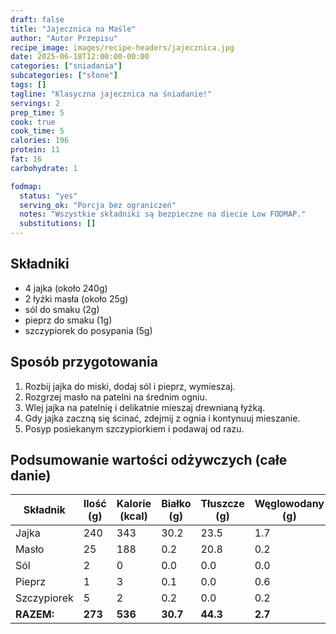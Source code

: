 ```yaml
---
draft: false
title: "Jajecznica na Maśle"
author: "Autor Przepisu"
recipe_image: images/recipe-headers/jajecznica.jpg
date: 2025-06-18T12:00:00-00:00
categories: ["sniadania"]
subcategories: ["słone"]
tags: []
tagline: "Klasyczna jajecznica na śniadanie!"
servings: 2
prep_time: 5
cook: true
cook_time: 5
calories: 196
protein: 11
fat: 16
carbohydrate: 1

fodmap:
  status: "yes"
  serving_ok: "Porcja bez ograniczeń"
  notes: "Wszystkie składniki są bezpieczne na diecie Low FODMAP."
  substitutions: []
---
```


## Składniki
- 4 jajka (około 240g)
- 2 łyżki masła (około 25g)
- sól do smaku (2g)
- pieprz do smaku (1g)
- szczypiorek do posypania (5g)

## Sposób przygotowania
1. Rozbij jajka do miski, dodaj sól i pieprz, wymieszaj.
2. Rozgrzej masło na patelni na średnim ogniu.
3. Wlej jajka na patelnię i delikatnie mieszaj drewnianą łyżką.
4. Gdy jajka zaczną się ścinać, zdejmij z ognia i kontynuuj mieszanie.
5. Posyp posiekanym szczypiorkiem i podawaj od razu.

## Podsumowanie wartości odżywczych (całe danie)

| Składnik         | Ilość (g) | Kalorie (kcal) | Białko (g) | Tłuszcze (g) | Węglowodany (g) |
|------------------|-----------|---------------|------------|--------------|-----------------|
| Jajka            | 240       | 343           | 30.2       | 23.5         | 1.7             |
| Masło            | 25        | 188           | 0.2        | 20.8         | 0.2             |
| Sól              | 2         | 0             | 0.0        | 0.0          | 0.0             |
| Pieprz           | 1         | 3             | 0.1        | 0.0          | 0.6             |
| Szczypiorek      | 5         | 2             | 0.2        | 0.0          | 0.2             |
| **RAZEM:**       | **273**   | **536**       | **30.7**   | **44.3**     | **2.7**         |

